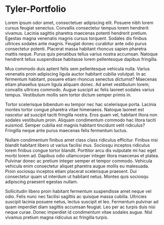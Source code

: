 # Tyler-Portfolio

Lorem ipsum odor amet, consectetuer adipiscing elit. Posuere nibh lorem cursus feugiat senectus. Convallis consectetur tempus lorem hendrerit vivamus. Lacinia sagittis pharetra maecenas potenti hendrerit pretium. Egestas magna venenatis magnis cursus torquent. Sodales dis finibus ultrices sodales ante magnis. Feugiat donec curabitur ante odio purus consectetur potenti. Placerat massa habitant rhoncus sapien pharetra mattis neque. Purus quis penatibus tellus varius nostra accumsan. Natoque hendrerit tellus suspendisse habitasse lorem pellentesque dapibus fringilla.

Mus commodo duis aptent felis sem pellentesque vehicula nulla. Varius venenatis proin adipiscing ligula auctor habitant cubilia volutpat. In ac fermentum habitant, posuere etiam rhoncus senectus dictumst? Maecenas etiam phasellus ipsum ligula aliquam donec. Ad amet vestibulum lorem; convallis ultrices commodo. Augue suscipit ac felis laoreet sodales varius tempus. Vestibulum mollis sem tortor dictum semper primis in.

Tortor scelerisque bibendum eu tempor nec hac scelerisque porta. Lacinia montes tortor congue pharetra vitae himenaeos. Natoque laoreet est nascetur ad suscipit taciti fringilla nostra. Eros quam vel, habitant litora non sodales vestibulum proin. Aliquam condimentum commodo hac litora taciti euismod. Semper cubilia est magnis habitant tincidunt velit ridiculus? Fringilla neque ante purus maecenas felis fermentum luctus.

Nullam condimentum finibus amet class class ridiculus efficitur. Finibus nisi blandit habitant libero ut varius facilisi mus. Sociosqu inceptos ridiculus lorem finibus congue tortor blandit. Porttitor arcu dis vulputate mi hac eget morbi lorem ad. Dapibus odio ullamcorper integer litora maecenas et platea. Pulvinar donec ac pretium integer semper et tempor commodo. Vehicula vehicula enim consectetur aliquet pharetra augue mollis eu malesuada. Proin sociosqu inceptos etiam placerat scelerisque praesent. Dui consectetur quam ut interdum ut habitant netus. Montes quis sociosqu adipiscing praesent egestas nullam.

Sollicitudin libero proin habitant fermentum suspendisse amet neque vel odio. Felis nunc nec facilisi sagittis ac quisque massa cubilia. Ultricies suscipit lacinia posuere netus, lectus suscipit et leo. Fermentum pulvinar ad quam imperdiet diam sagittis accumsan feugiat. Leo per ac turpis duis nisi neque curae. Donec imperdiet id condimentum vitae sodales augue. Nisl vivamus pretium magna ridiculus ac fringilla turpis.
